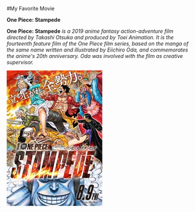 #My Favorite Movie

**One Piece: Stampede**

**One Piece: Stampede** *is a 2019 anime fantasy action-adventure film directed by Takashi Otsuka and produced by Toei Animation. It is the fourteenth feature film of the One Piece film series, based on the manga of the same name written and illustrated by Eiichiro Oda, and commemorates the anime's 20th anniversary. Oda was involved with the film as creative supervisor.*

![OnePieceStampede](OnePiece.jpg)

